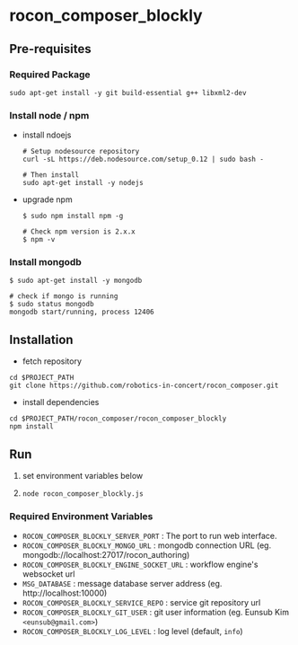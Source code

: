 rocon_composer_blockly
======================

## Pre-requisites




### Required Package


```
sudo apt-get install -y git build-essential g++ libxml2-dev
```

### Install node / npm

* install ndoejs

	```
	# Setup nodesource repository
	curl -sL https://deb.nodesource.com/setup_0.12 | sudo bash -

	# Then install
	sudo apt-get install -y nodejs
	```

* upgrade npm

	```
	$ sudo npm install npm -g

	# Check npm version is 2.x.x
	$ npm -v
	```



### Install mongodb

```
$ sudo apt-get install -y mongodb

# check if mongo is running
$ sudo status mongodb
mongodb start/running, process 12406
```


## Installation

* fetch repository

```
cd $PROJECT_PATH
git clone https://github.com/robotics-in-concert/rocon_composer.git
```

* install dependencies

```
cd $PROJECT_PATH/rocon_composer/rocon_composer_blockly
npm install
```


## Run

1. set environment variables below

<!--
export ROCON_COMPOSER_BLOCKLY_SERVER_PORT=9999
export ROCON_COMPOSER_BLOCKLY_ROSBRIDGE_URL=ws://127.0.0.1:9090
export ROCON_COMPOSER_BLOCKLY_MONGO_URL=mongodb://localhost:27017/rocon_authoring
export MSG_DATABASE=http://localhost:10000
export ROCON_COMPOSER_BLOCKLY_DELAY_AFTER_TOPICS=2000
export ROCON_COMPOSER_BLOCKLY_PUBLISH_DELAY=100
export ROCON_COMPOSER_BLOCKLY_LOG_LEVEL=info
-->

2. `node rocon_composer_blockly.js`


### Required Environment Variables

  - `ROCON_COMPOSER_BLOCKLY_SERVER_PORT` : The port to run web interface.
  - `ROCON_COMPOSER_BLOCKLY_MONGO_URL` : mongodb connection URL (eg. mongodb://localhost:27017/rocon_authoring)
  - `ROCON_COMPOSER_BLOCKLY_ENGINE_SOCKET_URL` : workflow engine's websocket url
  - `MSG_DATABASE` : message database server address (eg. http://localhost:10000)
  - `ROCON_COMPOSER_BLOCKLY_SERVICE_REPO` : service git repository url
  - `ROCON_COMPOSER_BLOCKLY_GIT_USER` : git user information (eg. Eunsub Kim `<eunsub@gmail.com>`)
  - `ROCON_COMPOSER_BLOCKLY_LOG_LEVEL` : log level (default, `info`)



<!--

#### Command line arguemtns

* `--web` : enable blockly web interface
* `--engine` : enable workflow engine
* `--workflow=workflow1 --workflow==workflow2 ...` : workflow names to load (force engine to start)

-->
